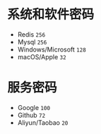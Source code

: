 # 系统和软件密码
- Redis             `256`
- Mysql             `256`
- Windows/Microsoft `128`
- macOS/Apple       `32`

# 服务密码
- Google            `100`
- Github            `72`
- Aliyun/Taobao     `20`